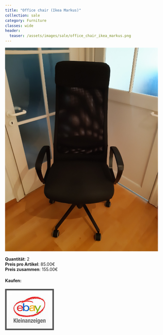 ```yaml
---
title: "Office chair (Ikea Markus)"
collection: sale
category: Furniture
classes: wide
header: 
  teaser: /assets/images/sale/office_chair_ikea_markus.png
---
```




<a href="">
  <img src="/assets/images/sale/office_chair_ikea_markus.png" alt="Office chair (Ikea Markus)">
</a>

   **Quantit&#228;t**: 2  
   **Preis pro Artikel**: 85.00€  
   **Preis zusammen**: 155.00€  


#### Kaufen:
<a href="">
  <img src="/assets/images/ebay.png" alt="Ebay Kleinanzeigen" style="border: 5px solid #555">
</a>

